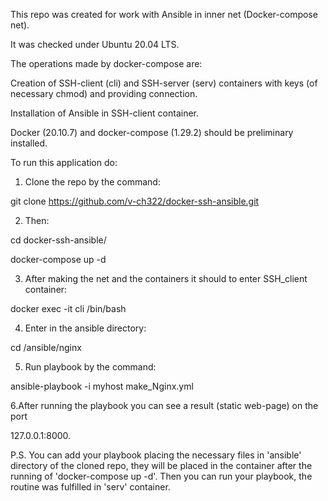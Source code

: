 This repo was created for work with Ansible in inner net (Docker-compose net).

It was checked under Ubuntu 20.04 LTS.

The operations made by docker-compose are:

Creation of SSH-client (cli) and SSH-server (serv) containers with keys (of necessary chmod) and providing connection.

Installation of Ansible in SSH-client container.

Docker (20.10.7) and docker-compose (1.29.2) should be preliminary installed.

To run this application do:

1. Clone the repo by the command:

git clone https://github.com/v-ch322/docker-ssh-ansible.git


2. Then:

cd docker-ssh-ansible/

docker-compose up -d

3. After making the net and the containers it should to enter SSH_client container:

docker exec -it cli /bin/bash

4. Enter in the ansible directory:

cd /ansible/nginx

5. Run playbook by the command:

ansible-playbook -i myhost make_Nginx.yml

6.After running the playbook you can see a result (static web-page) on the port

127.0.0.1:8000.

P.S. You can add your playbook placing the necessary files in 'ansible' directory of the cloned repo,
they will be placed in the container after the running of 'docker-compose up -d'.
Then you can run your playbook, the routine was fulfilled in 'serv' container.
